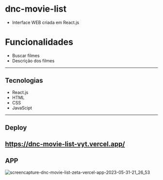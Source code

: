 # dnc-movie-list
- Interface WEB criada em React.js
# Funcionalidades
- Buscar filmes
- Descrição dos filmes
-----------------------------------------------

## Tecnologias
- React.js
- HTML
- CSS
- JavaScipt
-------------------------------------------------

## Deploy
https://dnc-movie-list-vyt.vercel.app/
-------------------------------------------------

## APP
![screencapture-dnc-movie-list-zeta-vercel-app-2023-05-31-21_26_53](https://github.com/vyoshio71/dnc-movie-list/assets/116774749/8479caa7-31e2-49ff-86d5-f5c2d7371346)
